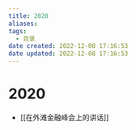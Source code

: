 ```yaml
---
title: 2020
aliases:
tags:
  - 目录
date created: 2022-12-08 17:16:53
date updated: 2022-12-08 17:16:53
---
```


# 2020

- [[在外滩金融峰会上的讲话]]
